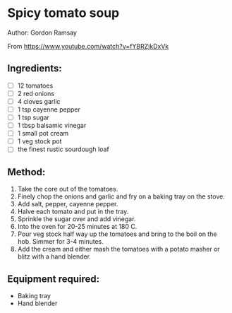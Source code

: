 # Spicy tomato soup
Author: Gordon Ramsay

From https://www.youtube.com/watch?v=fYBRZjkDxVk


## Ingredients:
- [ ] 12 tomatoes
- [ ] 2 red onions
- [ ] 4 cloves garlic
- [ ] 1 tsp cayenne pepper
- [ ] 1 tsp sugar
- [ ] 1 tbsp balsamic vinegar
- [ ] 1 small pot cream
- [ ] 1 veg stock pot
- [ ] the finest rustic sourdough loaf

## Method:
1. Take the core out of the tomatoes.
2. Finely chop the onions and garlic and fry on a baking tray on the stove.
3. Add salt, pepper, cayenne pepper.
4. Halve each tomato and put in the tray.
5. Sprinkle the sugar over and add vinegar.
6. Into the oven for 20-25 minutes at 180 C.
7. Pour veg stock half way up the tomatoes and bring to the boil on the hob. Simmer for 3-4 minutes.
8. Add the cream and either mash the tomatoes with a potato masher or blitz with a hand blender.

## Equipment required:
- Baking tray
- Hand blender
